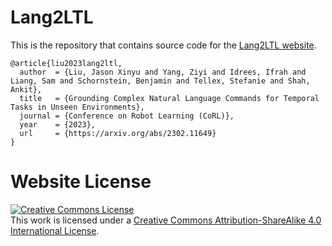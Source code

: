 # Lang2LTL

This is the repository that contains source code for the [Lang2LTL website](https://lang2ltl.github.io/).

```
@article{liu2023lang2ltl,
  author  = {Liu, Jason Xinyu and Yang, Ziyi and Idrees, Ifrah and Liang, Sam and Schornstein, Benjamin and Tellex, Stefanie and Shah, Ankit},
  title   = {Grounding Complex Natural Language Commands for Temporal Tasks in Unseen Environments},
  journal = {Conference on Robot Learning (CoRL)},
  year    = {2023},
  url     = {https://arxiv.org/abs/2302.11649}
}
```

# Website License
<a rel="license" href="http://creativecommons.org/licenses/by-sa/4.0/"><img alt="Creative Commons License" style="border-width:0" src="https://i.creativecommons.org/l/by-sa/4.0/88x31.png" /></a><br />This work is licensed under a <a rel="license" href="http://creativecommons.org/licenses/by-sa/4.0/">Creative Commons Attribution-ShareAlike 4.0 International License</a>.
